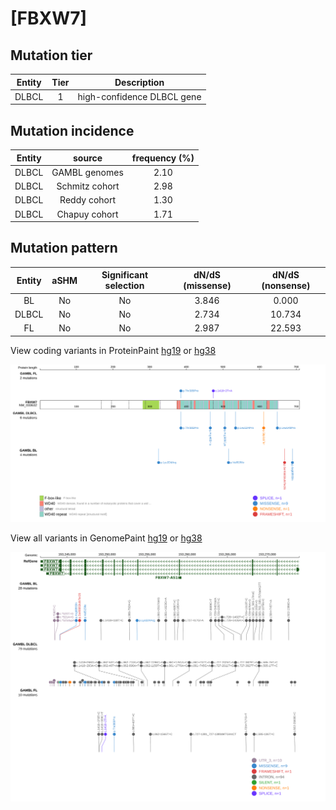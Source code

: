 # [FBXW7]

## Mutation tier

|Entity|Tier|Description               |
|:------:|:----:|--------------------------|
|DLBCL |1   |high-confidence DLBCL gene|
## Mutation incidence

|Entity|source        |frequency (%)|
|:------:|:--------------:|:-------------:|
|DLBCL |GAMBL genomes |2.10         |
|DLBCL |Schmitz cohort|2.98         |
|DLBCL |Reddy cohort  |1.30         |
|DLBCL |Chapuy cohort |1.71         |

## Mutation pattern

|Entity|aSHM|Significant selection|dN/dS (missense)|dN/dS (nonsense)|
|:------:|:----:|:---------------------:|:----------------:|:----------------:|
|BL    |No  |No                   |3.846           | 0.000          |
|DLBCL |No  |No                   |2.734           |10.734          |
|FL    |No  |No                   |2.987           |22.593          |



View coding variants in ProteinPaint [hg19](https://www.bcgsc.ca/downloads/morinlab/GAMBL/test/genes/FBXW7_protein.html)  or [hg38](https://www.bcgsc.ca/downloads/morinlab/GAMBL/test/genes/FBXW7_protein_hg38.html)

![image](images/proteinpaint/FBXW7_NM_033632.svg)

View all variants in GenomePaint [hg19](https://www.bcgsc.ca/downloads/morinlab/GAMBL/test/genes/FBXW7.html)  or [hg38](https://www.bcgsc.ca/downloads/morinlab/GAMBL/test/genes/FBXW7_hg38.html)

![image](images/proteinpaint/FBXW7.svg)
